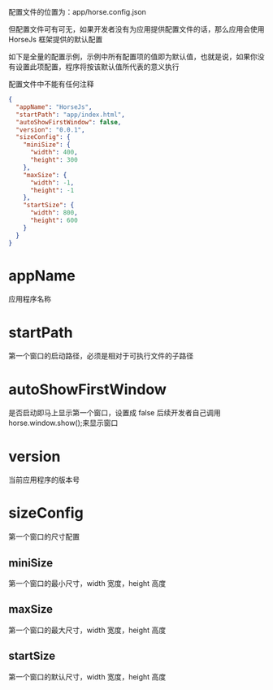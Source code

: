配置文件的位置为：app/horse.config.json

但配置文件可有可无，如果开发者没有为应用提供配置文件的话，那么应用会使用 HorseJs 框架提供的默认配置

如下是全量的配置示例，示例中所有配置项的值即为默认值，也就是说，如果你没有设置此项配置，程序将按该默认值所代表的意义执行

配置文件中不能有任何注释

```json
{
  "appName": "HorseJs",
  "startPath": "app/index.html",
  "autoShowFirstWindow": false,
  "version": "0.0.1",
  "sizeConfig": {
    "miniSize": {
      "width": 400,
      "height": 300
    },
    "maxSize": {
      "width": -1,
      "height": -1
    },
    "startSize": {
      "width": 800,
      "height": 600
    }
  }
}
```

# appName

应用程序名称

# startPath

第一个窗口的启动路径，必须是相对于可执行文件的子路径

# autoShowFirstWindow

是否启动即马上显示第一个窗口，设置成 false 后续开发者自己调用 horse.window.show();来显示窗口

# version

当前应用程序的版本号

# sizeConfig

第一个窗口的尺寸配置

## miniSize

第一个窗口的最小尺寸，width 宽度，height 高度

## maxSize

第一个窗口的最大尺寸，width 宽度，height 高度

## startSize

第一个窗口的默认尺寸，width 宽度，height 高度
